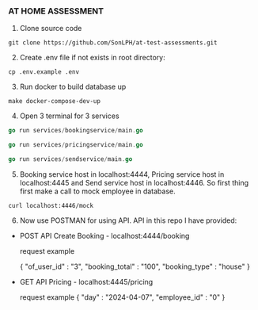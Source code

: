 ### AT HOME ASSESSMENT ### 
1. Clone source code
```shell
git clone https://github.com/SonLPH/at-test-assessments.git
```
2. Create .env file if not exists in root directory:
```shell
cp .env.example .env
```
3. Run docker to build database up
```shell
make docker-compose-dev-up
```
4. Open 3 terminal for 3 services
```go
go run services/bookingservice/main.go
```
```go
go run services/pricingservice/main.go
```
```go
go run services/sendservice/main.go
```

5. Booking service host in localhost:4444, Pricing service host in localhost:4445 and Send service host in localhost:4446. So first thing first make a call to mock employee in database.
```shell
curl localhost:4446/mock
```

6. Now use POSTMAN for using API. API in this repo I have provided:
+  POST API Create Booking - localhost:4444/booking
    
    request example
    
    {
        "of_user_id" : "3",
        "booking_total" : "100",
        "booking_type" : "house"
    }

+  GET API Pricing - localhost:4445/pricing

    request example
    {
        "day" : "2024-04-07",
        "employee_id" : "0"
    }